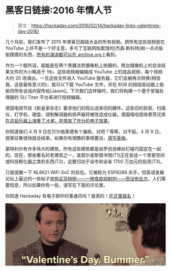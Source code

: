 # 黑客日链接:2016 年情人节

> 原文：<https://hackaday.com/2016/02/14/hackaday-links-valentines-day-2016/>

几个月前，我们发布了 2015 年黑客日超级大会的所有视频。把所有这些视频放在 YouTube 上并不是一个好主意，多亏了互联网档案馆的[杰森·斯科特]和一点点偷偷摸摸的东西，[所有的演讲都可以在 archive.org](https://archive.org/details/2015_hackaday_supercon&tab=collection)上看到。

作为一个题外话，超能是在两个黑魔法熊摄像机上拍摄的。两台摄像机上的会谈结果文件的大小略高于 1tb。这些视频被编辑成 YouTube 上的成品视频，每个视频大约 20 场演出。一旦这些文件进入 YouTube 服务器，它们会被再次转换(相信我，这是最有意义的)，我可以下载 YouTube 文件，并在 8GB 的拇指驱动器上偷偷将所有谈话内容传给[Jason]。下次我们这样做时，我们将构建一个基于至强处理器的 SLI Titan 平台来进行视频编辑。

德国电视节目《新皇家杂志》要求他们的观众送来旧的硬件。这些旧的软驱、扫描仪、打字机、硬盘、调制解调器和扬声器将被改造成仪器。德国嘻哈团体费茨兄弟[在这些乐器上演奏了*大爹*，并带来了充分的电子效果](https://www.youtube.com/watch?v=7S5IuaKiZIY)。

你知道我们 4 月 9 日在贝尔格莱德有个骗局，对吧？等等，对不起。4 月 9 日。提案征集很快就会结束。如果你有很酷的事情要谈，[填写表格](https://docs.google.com/forms/d/1ZXdUKBkIH8slJ4DQpfA8KP2IUyFORtAqeQspN_-wqUk/viewform?c=0&w=1)。

蒙特利尔有许多伟大的建筑，所有这些建筑都是由罗伯逊螺丝钉碰巧固定在一起的。现在，那些著名的老建筑之一，圣叙尔皮斯图书馆(T1)正在变成一个黑客空间或科技孵化器之类的东西(T2)，这要归功于该市和该省 1700 万加元的投资(T3)。

只是提醒一下 NL6621 WiFi SoC 的存在。它被称为 ESP8266 杀手，但英语发展论坛上最近的一些帖子是[购买芬特明——一种食欲抑制剂——而没有处方](http://www.nl6621.net/nl6621-documentation-f1/)。人们需要信息，所以如果你有一些，请写在下面的评论里。

你知道 Hackaday 有电子邮件时事通讯吗？是真的！[在这里报名](http://eepurl.com/bQmQqD)！

![Valentines](img/05dbb1d7bc520a2a3cd00cccadb8a39e.png)